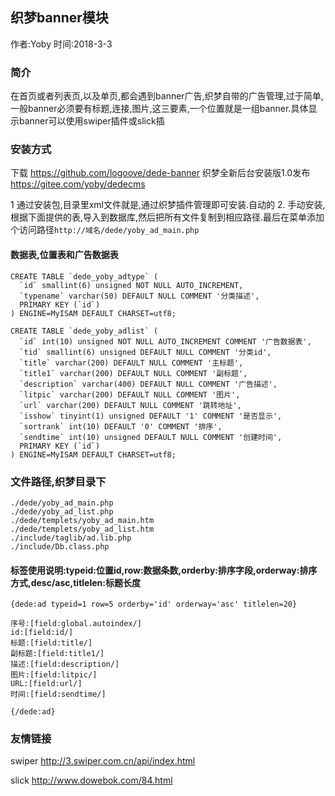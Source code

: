 ## 织梦banner模块

作者:Yoby
时间:2018-3-3

### 简介
   在首页或者列表页,以及单页,都会遇到banner广告,织梦自带的广告管理,过于简单,一般banner必须要有标题,连接,图片,这三要素,一个位置就是一组banner.具体显示banner可以使用swiper插件或slick插

### 安装方式 

下载 <https://github.com/logoove/dede-banner>
织梦全新后台安装版1.0发布 <https://gitee.com/yoby/dedecms>

 1 通过安装包,目录里xml文件就是,通过织梦插件管理即可安装.自动的
2. 手动安装,根据下面提供的表,导入到数据库,然后把所有文件复制到相应路径.最后在菜单添加个访问路径`http://域名/dede/yoby_ad_main.php`

####  数据表,位置表和广告数据表
~~~
CREATE TABLE `dede_yoby_adtype` (
  `id` smallint(6) unsigned NOT NULL AUTO_INCREMENT,
  `typename` varchar(50) DEFAULT NULL COMMENT '分类描述',
  PRIMARY KEY (`id`)
) ENGINE=MyISAM DEFAULT CHARSET=utf8;

CREATE TABLE `dede_yoby_adlist` (
  `id` int(10) unsigned NOT NULL AUTO_INCREMENT COMMENT '广告数据表',
  `tid` smallint(6) unsigned DEFAULT NULL COMMENT '分类id',
  `title` varchar(200) DEFAULT NULL COMMENT '主标题',
  `title1` varchar(200) DEFAULT NULL COMMENT '副标题',
  `description` varchar(400) DEFAULT NULL COMMENT '广告描述',
  `litpic` varchar(200) DEFAULT NULL COMMENT '图片',
  `url` varchar(200) DEFAULT NULL COMMENT '跳转地址',
  `isshow` tinyint(1) unsigned DEFAULT '1' COMMENT '是否显示',
  `sortrank` int(10) DEFAULT '0' COMMENT '排序',
  `sendtime` int(10) unsigned DEFAULT NULL COMMENT '创建时间',
  PRIMARY KEY (`id`)
) ENGINE=MyISAM DEFAULT CHARSET=utf8;
~~~

### 文件路径,织梦目录下
~~~
./dede/yoby_ad_main.php
./dede/yoby_ad_list.php
./dede/templets/yoby_ad_main.htm
./dede/templets/yoby_ad_list.htm
./include/taglib/ad.lib.php
./include/Db.class.php
~~~

#### 标签使用说明:typeid:位置id,row:数据条数,orderby:排序字段,orderway:排序方式,desc/asc,titlelen:标题长度

~~~
{dede:ad typeid=1 row=5 orderby='id' orderway='asc' titlelen=20}

序号:[field:global.autoindex/]
id:[field:id/]
标题:[field:title/]
副标题:[field:title1/]
描述:[field:description/]
图片:[field:litpic/]
URL:[field:url/]
时间:[field:sendtime/]

{/dede:ad}
~~~

### 友情链接
swiper <http://3.swiper.com.cn/api/index.html>

slick <http://www.dowebok.com/84.html>